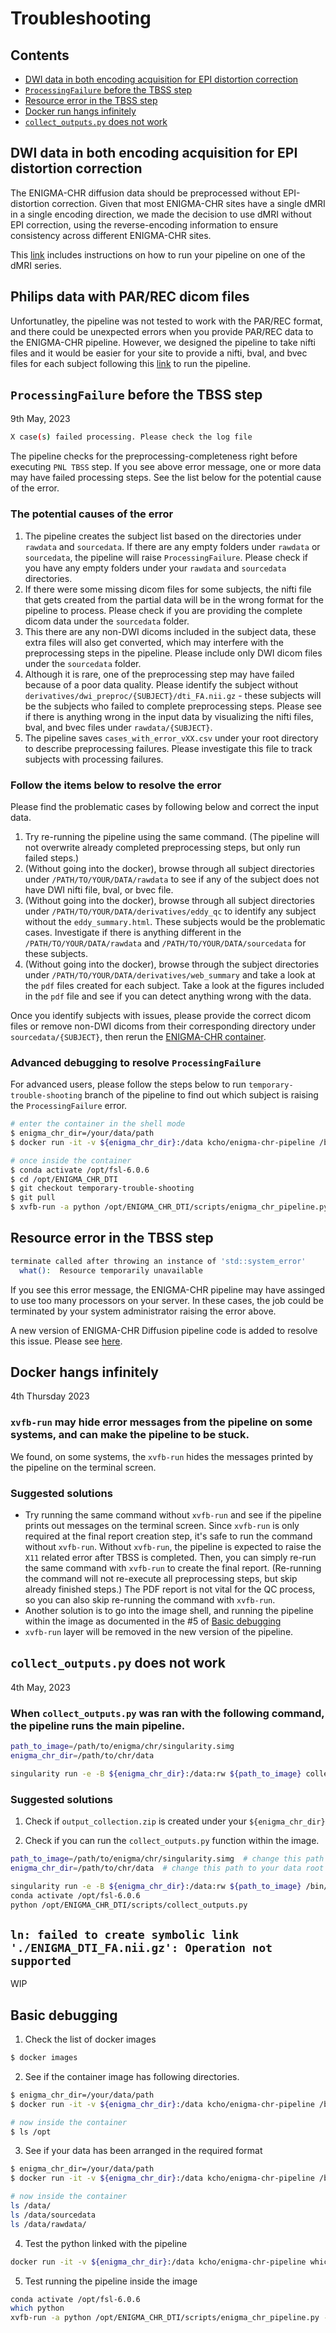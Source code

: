# Troubleshooting

## Contents
- [DWI data in both encoding acquisition for EPI distortion correction](https://github.com/kcho/ENIGMA_CHR_DTI/blob/main/troubleshooting.md#dwi-data-in-both-encoding-acquisition-for-epi-distortion-correction)
- [`ProcessingFailure` before the TBSS step](https://github.com/kcho/ENIGMA_CHR_DTI/blob/main/troubleshooting.md#philips-data-with-parrec-dicom-files)
- [Resource error in the TBSS step](https://github.com/kcho/ENIGMA_CHR_DTI/blob/main/troubleshooting.md#resource-error-in-the-tbss-step)
- [Docker run hangs infinitely](https://github.com/kcho/ENIGMA_CHR_DTI/blob/main/troubleshooting.md#docker-hangs-infinitely)
- [`collect_outputs.py` does not work](https://github.com/kcho/ENIGMA_CHR_DTI/blob/main/troubleshooting.md#collect_outputspy-does-not-work)


## DWI data in both encoding acquisition for EPI distortion correction

The ENIGMA-CHR diffusion data should be preprocessed without EPI-distortion correction. Given that most ENIGMA-CHR sites have a single dMRI in a single encoding direction, we made the decision to use dMRI without EPI correction, using the reverse-encoding information to ensure consistency across different ENIGMA-CHR sites.
 
This [link](https://github.com/kcho/ENIGMA_CHR_DTI/blob/kcho/reverse_encoding_DWI/docs/reverse_encoding_dwi.md) includes instructions on how to run your pipeline on one of the dMRI series.


## Philips data with PAR/REC dicom files

Unfortunatley, the pipeline was not tested to work with the PAR/REC format, and there could be unexpected errors when you provide PAR/REC data to the ENIGMA-CHR pipeline. However, we designed the pipeline to take nifti files and it would be easier for your site to provide a nifti, bval, and bvec files for each subject following this [link](https://github.com/kcho/ENIGMA_CHR_DTI/blob/main/nifti_input.md) to run the pipeline.



## `ProcessingFailure` before the TBSS step

9th May, 2023


```sh
X case(s) failed processing. Please check the log file
```

The pipeline checks for the preprocessing-completeness right before executing `PNL TBSS` step. If you see above error message, one or more data may have failed processing steps. See the list below for the potential cause of the error.

### The potential causes of the error

1. The pipeline creates the subject list based on the directories under `rawdata` and `sourcedata`. If there are any empty folders under `rawdata` or `sourcedata`, the pipeline will raise `ProcessingFailure`. Please check if you have any empty folders under your `rawdata` and `sourcedata` directories. 
2. If there were some missing dicom files for some subjects, the nifti file that gets created from the partial data will be in the wrong format for the pipeline to process. Please check if you are providing the complete dicom data under the `sourcedata` folder.
3. This there are any non-DWI dicoms included in the subject data, these extra files will also get converted, which may interfere with the preprocessing steps in the pipeline. Please include only DWI dicom files under the `sourcedata` folder.
4. Although it is rare, one of the preprocessing step may have failed because of a poor data quality. Please identify the subject without `derivatives/dwi_preproc/{SUBJECT}/dti_FA.nii.gz` - these subjects will be the subjects who failed to complete preprocessing steps. Please see if there is anything wrong in the input data by visualizing the nifti files, bval, and bvec files under `rawdata/{SUBJECT}`.
5. The pipeline saves `cases_with_error_vXX.csv` under your root directory to describe preprocessing failures. Please investigate this file to track subjects with processing failures.


### Follow the items below to resolve the error

Please find the problematic cases by following below and correct the input data.

1. Try re-running the pipeline using the same command. (The pipeline will not overwrite already completed preprocessing steps, but only run failed steps.)
2. (Without going into the docker), browse through all subject directories under `/PATH/TO/YOUR/DATA/rawdata` to see if any of the subject does not have DWI nifti file, bval, or bvec file.
3. (Without going into the docker), browse through all subject directories under `/PATH/TO/YOUR/DATA/derivatives/eddy_qc` to identify any subject without the `eddy_summary.html`. These subjects would be the problematic cases. Investigate if there is anything different in the `/PATH/TO/YOUR/DATA/rawdata` and `/PATH/TO/YOUR/DATA/sourcedata` for these subjects.
4. (Without going into the docker), browse through the subject directories under `/PATH/TO/YOUR/DATA/derivatives/web_summary` and take a look at the `pdf` files created for each subject. Take a look at the figures included in the `pdf` file and see if you can detect anything wrong with the data.

Once you identify subjects with issues, please provide the correct dicom files or remove non-DWI dicoms from their corresponding directory under `sourcedata/{SUBJECT}`, then rerun the [ENIGMA-CHR container](https://github.com/kcho/ENIGMA_CHR_DTI#running-the-enigma-chr-dti-pipeline).


### Advanced debugging to resolve `ProcessingFailure`

For advanced users, please follow the steps below to run `temporary-trouble-shooting` branch of the pipeline to find out which subject is raising the `ProcessingFailure` error.

```sh
# enter the container in the shell mode 
$ enigma_chr_dir=/your/data/path
$ docker run -it -v ${enigma_chr_dir}:/data kcho/enigma-chr-pipeline /bin/bash

# once inside the container
$ conda activate /opt/fsl-6.0.6
$ cd /opt/ENIGMA_CHR_DTI
$ git checkout temporary-trouble-shooting
$ git pull
$ xvfb-run -a python /opt/ENIGMA_CHR_DTI/scripts/enigma_chr_pipeline.py -b /data
```


## Resource error in the TBSS step

```sh
terminate called after throwing an instance of 'std::system_error'
  what():  Resource temporarily unavailable
```

If you see this error message, the ENIGMA-CHR pipeline may have assinged to use too many processors on your server. In these cases, the job could be terminated by your system administrator raising the error above.

A new version of ENIGMA-CHR Diffusion pipeline code is added to resolve this issue. Please see [here](https://github.com/kcho/ENIGMA_CHR_DTI/blob/main/docs/nproc_error.md).


## Docker hangs infinitely

4th Thursday 2023

### `xvfb-run` may hide error messages from the pipeline on some systems, and can make the pipeline to be stuck.

We found, on some systems, the `xvfb-run` hides the messages printed by the pipeline on the terminal screen.

### Suggested solutions

- Try running the same command without `xvfb-run` and see if the pipeline prints out messages on the terminal screen. Since `xvfb-run` is only required at the final report creation step, it's safe to run the command without `xvfb-run`. Without `xvfb-run`, the pipeline is expected to raise the `X11` related error after TBSS is completed. Then, you can simply re-run the same command with `xvfb-run` to create the final report. (Re-running the command will not re-execute all preprocessing steps, but skip already finished steps.) The PDF report is not vital for the QC process, so you can also skip re-running the command with `xvfb-run`.
- Another solution is to go into the image shell, and running the pipeline within the image as documented in the #5 of [Basic debugging](https://github.com/kcho/ENIGMA_CHR_DTI/blob/main/troubleshooting.md#basic-debugging)
- `xvfb-run` layer will be removed in the new version of the pipeline.


## `collect_outputs.py` does not work

4th May, 2023

### When `collect_outputs.py` was ran with the following command, the pipeline runs the main pipeline.

```sh
path_to_image=/path/to/enigma/chr/singularity.simg
enigma_chr_dir=/path/to/chr/data

singularity run -e -B ${enigma_chr_dir}:/data:rw ${path_to_image} collect_outputs.py
```

### Suggested solutions

1. Check if `output_collection.zip` is created under your `${enigma_chr_dir}`

2. Check if you can run the `collect_outputs.py` function within the image.

```sh
path_to_image=/path/to/enigma/chr/singularity.simg  # change this path to the singularity image path in your system
enigma_chr_dir=/path/to/chr/data  # change this path to your data root in your system

singularity run -e -B ${enigma_chr_dir}:/data:rw ${path_to_image} /bin/bash
conda activate /opt/fsl-6.0.6
python /opt/ENIGMA_CHR_DTI/scripts/collect_outputs.py
```


## `ln: failed to create symbolic link './ENIGMA_DTI_FA.nii.gz': Operation not supported` 

WIP


## Basic debugging

1. Check the list of docker images

```sh
$ docker images
```

2. See if the container image has following directories.

```sh
$ enigma_chr_dir=/your/data/path
$ docker run -it -v ${enigma_chr_dir}:/data kcho/enigma-chr-pipeline /bin/bash

# now inside the container
$ ls /opt
```


3. See if your data has been arranged in the required format

```sh
$ enigma_chr_dir=/your/data/path
$ docker run -it -v ${enigma_chr_dir}:/data kcho/enigma-chr-pipeline /bin/bash

# now inside the container
ls /data/
ls /data/sourcedata
ls /data/rawdata/
```


4. Test the python linked with the pipeline

```sh
docker run -it -v ${enigma_chr_dir}:/data kcho/enigma-chr-pipeline which python
```

5. Test running the pipeline inside the image

```sh
conda activate /opt/fsl-6.0.6
which python
xvfb-run -a python /opt/ENIGMA_CHR_DTI/scripts/enigma_chr_pipeline.py -b /data
```



